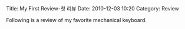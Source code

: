 Title: My First Review-첫 리뷰 
Date: 2010-12-03 10:20
Category: Review

Following is a review of my favorite mechanical keyboard.

